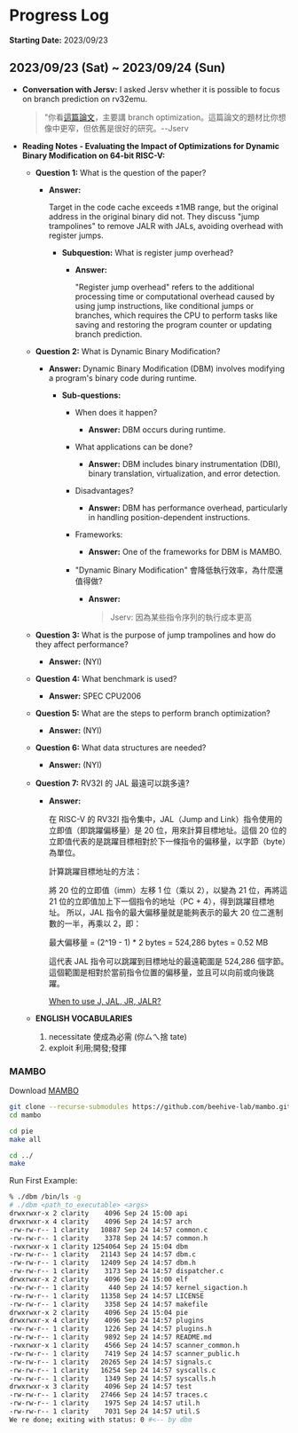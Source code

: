 # Progress Log

**Starting Date:** 2023/09/23

## 2023/09/23 (Sat) ~ 2023/09/24 (Sun)

- **Conversation with Jersv:**
  I asked Jersv whether it is possible to focus on branch prediction on rv32emu.

  > "你看[這篇論文](https://research.manchester.ac.uk/en/publications/evaluating-the-impact-of-optimizations-for-dynamic-binary-modific?fbclid=IwAR0D1Mej_z6l6IVULspspPKKXuw2I1idvFhstq4_MIT2UDFbIladm-6wpVI)，主要講 branch optimization。這篇論文的題材比你想像中更窄，但依舊是很好的研究。--Jserv

- **Reading Notes - Evaluating the Impact of Optimizations for Dynamic Binary Modification on 64-bit RISC-V:**

  - **Question 1:** What is the question of the paper?

    - **Answer:**

      Target in the code cache exceeds ±1MB range, but the original address in the original binary did not. They discuss "jump trampolines" to remove JALR with JALs, avoiding overhead with register jumps.

      - **Subquestion:** What is register jump overhead?

        - **Answer:**

          "Register jump overhead" refers to the additional processing time or computational overhead caused by using jump instructions, like conditional jumps or branches, which requires the CPU to perform tasks like saving and restoring the program counter or updating branch prediction.

  - **Question 2:** What is Dynamic Binary Modification?

    - **Answer:** Dynamic Binary Modification (DBM) involves modifying a program's binary code during runtime.

      - **Sub-questions:**

        - When does it happen?

          - **Answer:** DBM occurs during runtime.

        - What applications can be done?

          - **Answer:** DBM includes binary instrumentation (DBI), binary translation, virtualization, and error detection.

        - Disadvantages?

          - **Answer:** DBM has performance overhead, particularly in handling position-dependent instructions.

        - Frameworks:

          - **Answer:** One of the frameworks for DBM is MAMBO.

        - "Dynamic Binary Modification" 會降低執行效率，為什麼還值得做?
          - **Answer:**

            >Jserv: 因為某些指令序列的執行成本更高

  - **Question 3:** What is the purpose of jump trampolines and how do they affect performance?

    - **Answer:**
      (NYI)

  - **Question 4:** What benchmark is used?

    - **Answer:** SPEC CPU2006

  - **Question 5:** What are the steps to perform branch optimization?

    - **Answer:** (NYI)

  - **Question 6:** What data structures are needed?

    - **Answer:** (NYI)

  - **Question 7:** RV32I 的 JAL 最遠可以跳多遠?

    - **Answer:**

      在 RISC-V 的 RV32I 指令集中，JAL（Jump and Link）指令使用的立即值（即跳躍偏移量）是 20 位，用來計算目標地址。這個 20 位的立即值代表的是跳躍目標相對於下一條指令的偏移量，以字節（byte）為單位。

      計算跳躍目標地址的方法：

      將 20 位的立即值（imm）左移 1 位（乘以 2），以變為 21 位，再將這 21 位的立即值加上下一個指令的地址（PC + 4），得到跳躍目標地址。
      所以，JAL 指令的最大偏移量就是能夠表示的最大 20 位二進制數的一半，再乘以 2，即：

      最大偏移量 = (2^19 - 1) \* 2 bytes = 524,286 bytes = 0.52 MB

      這代表 JAL 指令可以跳躍到目標地址的最遠範圍是 524,286 個字節。這個範圍是相對於當前指令位置的偏移量，並且可以向前或向後跳躍。

      [When to use J, JAL, JR, JALR?](https://www.reddit.com/r/RISCV/comments/13rcn8e/when_to_use_j_jal_jr_jalr/)

  - **ENGLISH VOCABULARIES**
    1. necessitate 使成為必需 (你ㄙㄟ捨 tate)
    2. exploit 利用;開發;發揮

### MAMBO

Download [MAMBO](https://github.com/beehive-lab/mambo)

```bash
git clone --recurse-submodules https://github.com/beehive-lab/mambo.git
cd mambo

cd pie
make all

cd ../
make
```

Run First Example:

```bash
% ./dbm /bin/ls -g
# ./dbm <path_to_executable> <args>
drwxrwxr-x 2 clarity    4096 Sep 24 15:00 api
drwxrwxr-x 4 clarity    4096 Sep 24 14:57 arch
-rw-rw-r-- 1 clarity   10887 Sep 24 14:57 common.c
-rw-rw-r-- 1 clarity    3378 Sep 24 14:57 common.h
-rwxrwxr-x 1 clarity 1254064 Sep 24 15:04 dbm
-rw-rw-r-- 1 clarity   21143 Sep 24 14:57 dbm.c
-rw-rw-r-- 1 clarity   12409 Sep 24 14:57 dbm.h
-rw-rw-r-- 1 clarity    3173 Sep 24 14:57 dispatcher.c
drwxrwxr-x 2 clarity    4096 Sep 24 15:00 elf
-rw-rw-r-- 1 clarity     440 Sep 24 14:57 kernel_sigaction.h
-rw-rw-r-- 1 clarity   11358 Sep 24 14:57 LICENSE
-rw-rw-r-- 1 clarity    3358 Sep 24 14:57 makefile
drwxrwxr-x 2 clarity    4096 Sep 24 15:04 pie
drwxrwxr-x 4 clarity    4096 Sep 24 14:57 plugins
-rw-rw-r-- 1 clarity    1226 Sep 24 14:57 plugins.h
-rw-rw-r-- 1 clarity    9892 Sep 24 14:57 README.md
-rwxrwxr-x 1 clarity    4566 Sep 24 14:57 scanner_common.h
-rw-rw-r-- 1 clarity    7419 Sep 24 14:57 scanner_public.h
-rw-rw-r-- 1 clarity   20265 Sep 24 14:57 signals.c
-rw-rw-r-- 1 clarity   16254 Sep 24 14:57 syscalls.c
-rw-rw-r-- 1 clarity    1349 Sep 24 14:57 syscalls.h
drwxrwxr-x 3 clarity    4096 Sep 24 14:57 test
-rw-rw-r-- 1 clarity   27466 Sep 24 14:57 traces.c
-rw-rw-r-- 1 clarity    1975 Sep 24 14:57 util.h
-rw-rw-r-- 1 clarity    7031 Sep 24 14:57 util.S
We re done; exiting with status: 0 #<-- by dbm
```

